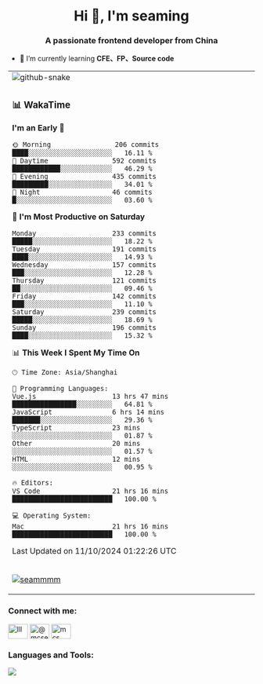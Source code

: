<h1 align="center">Hi 👋, I'm seaming</h1>
<h3 align="center">A passionate frontend developer from China</h3>

- 🌱 I’m currently learning **CFE、FP、Source code**

<div align="center">

<table>

<tr><td>
  <img alt="github-snake" src="profile-snake-contrib/github-user-contribution.svg"/>
</td></tr>

<tr><td>

### 📊 WakaTime

<!--START_SECTION:waka-->
**I'm an Early 🐤** 

```text
🌞 Morning                206 commits         ████░░░░░░░░░░░░░░░░░░░░░   16.11 % 
🌆 Daytime                592 commits         ████████████░░░░░░░░░░░░░   46.29 % 
🌃 Evening                435 commits         █████████░░░░░░░░░░░░░░░░   34.01 % 
🌙 Night                  46 commits          █░░░░░░░░░░░░░░░░░░░░░░░░   03.60 % 
```
📅 **I'm Most Productive on Saturday** 

```text
Monday                   233 commits         █████░░░░░░░░░░░░░░░░░░░░   18.22 % 
Tuesday                  191 commits         ████░░░░░░░░░░░░░░░░░░░░░   14.93 % 
Wednesday                157 commits         ███░░░░░░░░░░░░░░░░░░░░░░   12.28 % 
Thursday                 121 commits         ██░░░░░░░░░░░░░░░░░░░░░░░   09.46 % 
Friday                   142 commits         ███░░░░░░░░░░░░░░░░░░░░░░   11.10 % 
Saturday                 239 commits         █████░░░░░░░░░░░░░░░░░░░░   18.69 % 
Sunday                   196 commits         ████░░░░░░░░░░░░░░░░░░░░░   15.32 % 
```


📊 **This Week I Spent My Time On** 

```text
🕑︎ Time Zone: Asia/Shanghai

💬 Programming Languages: 
Vue.js                   13 hrs 47 mins      ████████████████░░░░░░░░░   64.81 % 
JavaScript               6 hrs 14 mins       ███████░░░░░░░░░░░░░░░░░░   29.36 % 
TypeScript               23 mins             ░░░░░░░░░░░░░░░░░░░░░░░░░   01.87 % 
Other                    20 mins             ░░░░░░░░░░░░░░░░░░░░░░░░░   01.57 % 
HTML                     12 mins             ░░░░░░░░░░░░░░░░░░░░░░░░░   00.95 % 

🔥 Editors: 
VS Code                  21 hrs 16 mins      █████████████████████████   100.00 % 

💻 Operating System: 
Mac                      21 hrs 16 mins      █████████████████████████   100.00 % 
```


 Last Updated on 11/10/2024 01:22:26 UTC
<!--END_SECTION:waka-->

</td></tr>

<tr><td>
  <p align="left"> <a href="https://github.com/ryo-ma/github-profile-trophy"><img src="https://github-profile-trophy.vercel.app/?username=seammmm" alt="seammmm" /></a> </p>
</td></tr>
</table>

<h3 align="left">Connect with me:</h3>
<p align="left">
<a href="https://dev.to/lll" target="blank"><img align="center" src="https://raw.githubusercontent.com/rahuldkjain/github-profile-readme-generator/master/src/images/icons/Social/devto.svg" alt="lll" height="30" width="40" /></a>
<a href="https://medium.com/@mcseaming" target="blank"><img align="center" src="https://raw.githubusercontent.com/rahuldkjain/github-profile-readme-generator/master/src/images/icons/Social/medium.svg" alt="@mcseaming" height="30" width="40" /></a>
<a href="https://www.leetcode.com/mcs" target="blank"><img align="center" src="https://raw.githubusercontent.com/rahuldkjain/github-profile-readme-generator/master/src/images/icons/Social/leet-code.svg" alt="mcs" height="30" width="40" /></a>
</p>

<h3 align="left">Languages and Tools:</h3>
<img align="left" src="https://skillicons.dev/icons?i=sass,ts,jest,express,nuxt,firebase,gatsby,js,vue,react,redux,docker,discord,mongodb,stackoverflow,idea,git,vscode,github,gitlab,figma,vite,svg,next,gulp,webpack,bootstrap,jquery,swift,prisma" />
